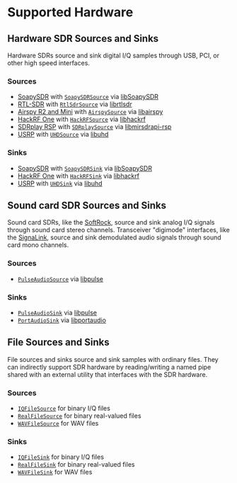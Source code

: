 # Supported Hardware

## Hardware SDR Sources and Sinks

Hardware SDRs source and sink digital I/Q samples through USB, PCI, or other
high speed interfaces.

### Sources

* [SoapySDR](https://github.com/pothosware/SoapySDR/wiki) with [`SoapySDRSource`](0.reference-manual.md#soapysdrsource) via [libSoapySDR](https://github.com/pothosware/SoapySDR)
* [RTL-SDR](http://www.rtl-sdr.com/about-rtl-sdr/) with [`RtlSdrSource`](0.reference-manual.md#rtlsdrsource) via [librtlsdr](http://sdr.osmocom.org/trac/wiki/rtl-sdr)
* [Airspy R2 and Mini](http://airspy.com/) with [`AirspySource`](0.reference-manual.md#airspysource) via [libairspy](https://github.com/airspy/airspyone_host)
* [HackRF One](https://greatscottgadgets.com/hackrf/) with [`HackRFSource`](0.reference-manual.md#hackrfsource) via [libhackrf](https://github.com/mossmann/hackrf)
* [SDRplay RSP](http://sdrplay.com/) with [`SDRplaySource`](0.reference-manual.md#sdrplaysource) via [libmirsdrapi-rsp](https://www.sdrplay.com/downloads/)
* [USRP](https://www.ettus.com/) with [`UHDSource`](0.reference-manual.md#uhdsource) via [libuhd](https://github.com/EttusResearch/uhd)

### Sinks

* [SoapySDR](https://github.com/pothosware/SoapySDR/wiki) with [`SoapySDRSink`](0.reference-manual.md#soapysdrsink) via [libSoapySDR](https://github.com/pothosware/SoapySDR)
* [HackRF One](https://greatscottgadgets.com/hackrf/) with [`HackRFSink`](0.reference-manual.md#hackrfsink) via [libhackrf](https://github.com/mossmann/hackrf)
* [USRP](https://www.ettus.com/) with [`UHDSink`](0.reference-manual.md#uhdsink) via [libuhd](https://github.com/EttusResearch/uhd)

## Sound card SDR Sources and Sinks

Sound card SDRs, like the [SoftRock](http://fivedash.com/), source and sink
analog I/Q signals through sound card stereo channels. Transceiver "digimode"
interfaces, like the [SignaLink](http://www.tigertronics.com/), source and sink
demodulated audio signals through sound card mono channels.

### Sources

* [`PulseAudioSource`](0.reference-manual.md#pulseaudiosource) via [libpulse](https://freedesktop.org/software/pulseaudio/doxygen/)

### Sinks

* [`PulseAudioSink`](0.reference-manual.md#pulseaudiosink) via [libpulse](https://freedesktop.org/software/pulseaudio/doxygen/)
* [`PortAudioSink`](0.reference-manual.md#portaudiosink) via [libportaudio](http://www.portaudio.com/)

## File Sources and Sinks

File sources and sinks source and sink samples with ordinary files. They can
indirectly support SDR hardware by reading/writing a named pipe shared with an
external utility that interfaces with the SDR hardware.

### Sources

* [`IQFileSource`](0.reference-manual.md#iqfilesource) for binary I/Q files
* [`RealFileSource`](0.reference-manual.md#realfilesource) for binary real-valued files
* [`WAVFileSource`](0.reference-manual.md#wavfilesource) for WAV files

### Sinks

* [`IQFileSink`](0.reference-manual.md#iqfilesink) for binary I/Q files
* [`RealFileSink`](0.reference-manual.md#realfilesink) for binary real-valued files
* [`WAVFileSink`](0.reference-manual.md#wavfilesink) for WAV files

